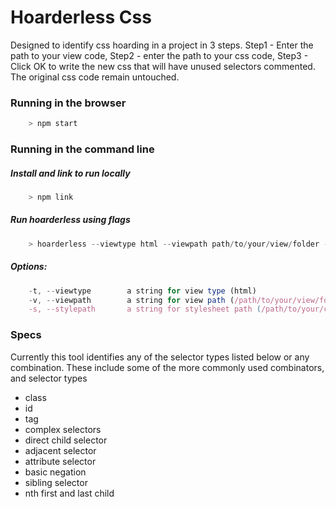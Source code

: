 # Hoarderless Css
Designed to identify css hoarding in a project in 3 steps. Step1 - Enter the path to your view code, Step2 - enter the path to your css code, Step3 - Click OK to write the new css that will have unused selectors commented. The original css code remain untouched.

### Running in the browser
```javascript
    > npm start
```

### Running in the command line
##### Install and link to run locally
```javascript
    > npm link
```

##### Run hoarderless using flags
```javascript
    > hoarderless --viewtype html --viewpath path/to/your/view/folder --stylepath path/to/your/css/folder
```

##### Options:
```javascript
    -t, --viewtype        a string for view type (html)
    -v, --viewpath        a string for view path (/path/to/your/view/folder)
    -s, --stylepath       a string for stylesheet path (/path/to/your/css/folder)
```

### Specs
Currently this tool identifies any of the selector types listed below or any combination. These include some of the more commonly used combinators, and selector types
* class
* id
* tag
* complex selectors
* direct child selector
* adjacent selector
* attribute selector
* basic negation
* sibling selector
* nth first and last child



